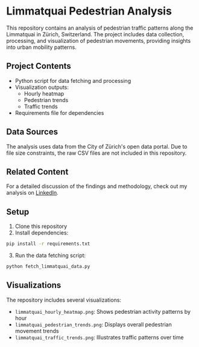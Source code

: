 # Limmatquai Pedestrian Analysis

This repository contains an analysis of pedestrian traffic patterns along the Limmatquai in Zürich, Switzerland. The project includes data collection, processing, and visualization of pedestrian movements, providing insights into urban mobility patterns.

## Project Contents

- Python script for data fetching and processing
- Visualization outputs:
  - Hourly heatmap
  - Pedestrian trends
  - Traffic trends
- Requirements file for dependencies

## Data Sources

The analysis uses data from the City of Zürich's open data portal. Due to file size constraints, the raw CSV files are not included in this repository.

## Related Content

For a detailed discussion of the findings and methodology, check out my analysis on [LinkedIn](https://www.linkedin.com/feed/).

## Setup

1. Clone this repository
2. Install dependencies:
```bash
pip install -r requirements.txt
```
3. Run the data fetching script:
```bash
python fetch_limmatquai_data.py
```

## Visualizations

The repository includes several visualizations:
- `limmatquai_hourly_heatmap.png`: Shows pedestrian activity patterns by hour
- `limmatquai_pedestrian_trends.png`: Displays overall pedestrian movement trends
- `limmatquai_traffic_trends.png`: Illustrates traffic patterns over time
